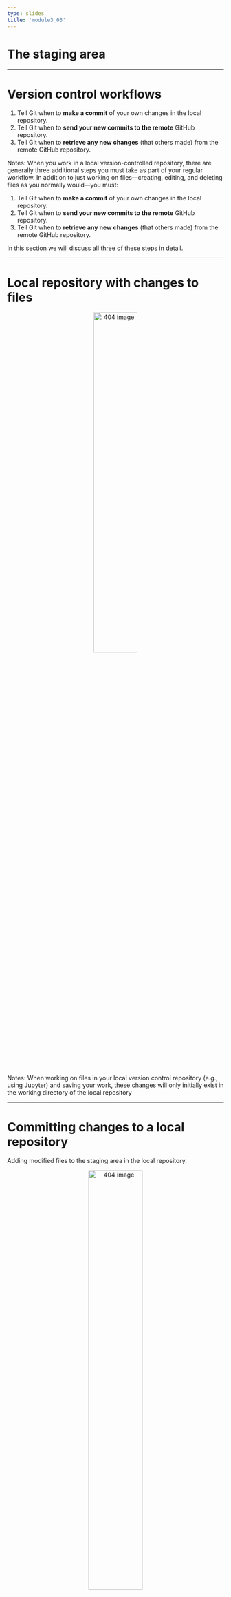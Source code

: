 ```yaml
---
type: slides
title: 'module3_03'
---
```


# The staging area

---

# Version control workflows


1. Tell Git when to **make a commit** of your own changes in the local repository.
2. Tell Git when to **send your new commits to the remote** GitHub repository.
3. Tell Git when to **retrieve any new changes** (that others made) from the remote GitHub repository.

Notes: When you work in a local version-controlled repository, there are generally three additional steps you must take as part of your regular workflow. In addition to just working on files—creating, editing, and deleting files as you normally would—you must:

1. Tell Git when to **make a commit** of your own changes in the local repository.
2. Tell Git when to **send your new commits to the remote** GitHub repository.
3. Tell Git when to **retrieve any new changes** (that others made) from the remote GitHub repository.

In this section we will discuss all three of these steps in detail.

---

# Local repository with changes to files
 

<center>

<img src='/module3/vc-local-github.png' width="45%" alt="404 image"/>

</center>

Notes: When working on files in your local version control repository (e.g., using Jupyter) and saving your work, these changes will only initially exist in the working directory of the local repository


---

# Committing changes to a local repository 

Adding modified files to the staging area in the local repository. 

<center>

<img src='/module3/vc-staging-area.png' width="50%" alt="404 image"/>

</center>

Notes: Once you reach a point that you want Git to keep a record of the current version of your work, you need to commit (i.e., snapshot) your changes. A prerequisite to this is telling Git which files should be included in that snapshot. We call this step adding the files to the **staging area**. Note that the staging area is not a real physical location on your computer; it is instead a conceptual placeholder for these files until they are committed. The benefit of the Git version control system using a staging area is that you can choose to commit changes in only certain files. For example, we add only the two files that are important to the analysis project (a`nalysis.ipynb` and `README.md`) and not our personal scratch notes for the project (`notes.txt`).

---

# The staging area

Notes: The staging area allows more control over what you are about to commit, allowing you to commit parts of a file or multiple files together with a single descriptive message. To add parts of a file instead of everything type git add -p and then interactively choose which parts you want by typing either `n` (no) or `y` (yes) followed by pressing enter for each chunk of code. This workflow is great for reviewing the changes as you add them to the staging area, which ensures you don't commit anything by mistake. Note that you must omit-p when adding new files, so you would type `git add <filename>`.

---
# Jupyter lab: Specifying files to commit

1. `eda.ipynb` is added to the staging area via the plus sign (+).

<center>

<img src='/module3/vc-commits-jupyter-2.png' width="50%" alt="404 image"/>

</center>

2. Adding `eda.ipynb` makes it visible in the staging area. 

<center>

<img src='/module3/vc-commits-jupyter-3.png' width="50%" alt="404 image"/>

</center>

Notes: This opens the Jupyter Git graphical user interface pane. Next, click the plus sign (+) beside the file(s) that you want to “add” (Figure 12.27). Note that because this is the first change for this file, it falls under the “Untracked” heading. However, next time you edit this file and want to add the changes, you will find it under the “Changed” heading.

You will also see an eda-checkpoint.ipynb file under the “Untracked” heading. This is a temporary “checkpoint file” created by Jupyter when you work on eda.ipynb. You generally do not want to add auto-generated files to Git repositories; only add the files you directly create and edit.

Clicking the plus sign (+) moves the file from the “Untracked” heading to the “Staged” heading, so that Git knows you want a snapshot of its current state as a commit (Figure 12.28). Now you are ready to “commit” the changes. Make sure to include a (clear and helpful!) message about what was changed so that your collaborators (and future you) know what happened in this commit.


---

# The Terminal

Add changes to staging area

`git add file-name(s)`

Notes: If you decide to work in the terminal, you should use the command git add instead.

---

# Let's practise!
